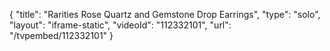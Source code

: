 {
    "title": "Rarities Rose Quartz and Gemstone Drop Earrings",
    "type": "solo",
    "layout": "iframe-static",
    "videoId": "112332101",
    "url": "\/tvpembed\/112332101"
}
